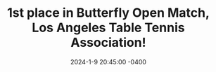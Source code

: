 ---
title: "1st place in Butterfly Open Match, Los Angeles Table Tennis Association!"
date: 2024-1-9 20:45:00 -0400
---